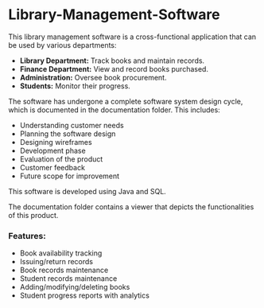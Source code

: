 # Library-Management-Software

This library management software is a cross-functional application that can be used by various departments:

- **Library Department:** Track books and maintain records.
- **Finance Department:** View and record books purchased.
- **Administration:** Oversee book procurement.
- **Students:** Monitor their progress.

The software has undergone a complete software system design cycle, which is documented in the documentation folder. This includes:

- Understanding customer needs
- Planning the software design
- Designing wireframes
- Development phase
- Evaluation of the product
- Customer feedback
- Future scope for improvement

This software is developed using Java and SQL.

The documentation folder contains a viewer that depicts the functionalities of this product.

### Features:
- Book availability tracking
- Issuing/return records
- Book records maintenance
- Student records maintenance
- Adding/modifying/deleting books
- Student progress reports with analytics
